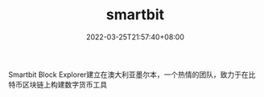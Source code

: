 ﻿---
weight: 
title: "smartbit"
description: "Smartbit Block Explorer建立在澳大利亚墨尔本，一个热情的团队，致力于在比特币区块链上构建数字货币工具"
date: 2022-03-25T21:57:40+08:00
lastmod: 2022-03-25T16:45:40+08:00
draft: false
authors: ["Metabd"]
featuredImage: "smartbit.jpg"
link: ""
tags: ["区块链浏览器","smartbit"]
categories: ["navigation"]
navigation: ["区块链浏览器"]
lightgallery: true
toc: true
pinned: false
recommend: false
recommend1: false
---
Smartbit Block
Explorer建立在澳大利亚墨尔本，一个热情的团队，致力于在比特币区块链上构建数字货币工具
